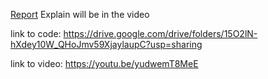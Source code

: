 [Report](https://github.com/jamie-mason/ComputerGraphicsAssignment/blob/main/computerGraphicsAssignment1/Report%20for%20computer%20graphics%20Project.pdf)
Explain will be in the video

link to code: https://drive.google.com/drive/folders/15O2lN-hXdey10W_QHoJmv59XjaylaupC?usp=sharing

link to video: https://youtu.be/yudwemT8MeE

